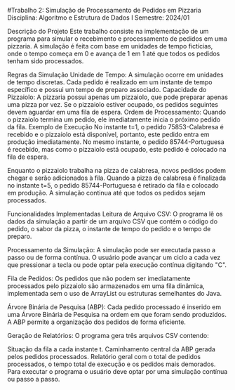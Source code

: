 #Trabalho 2: Simulação de Processamento de Pedidos em Pizzaria
Disciplina: Algoritmo e Estrutura de Dados I
Semestre: 2024/01

Descrição do Projeto
Este trabalho consiste na implementação de um programa para simular o recebimento e processamento de pedidos em uma pizzaria. A simulação é feita com base em unidades de tempo fictícias, onde o tempo começa em 0 e avança de 1 em 1 até que todos os pedidos tenham sido processados.

Regras da Simulação
Unidade de Tempo: A simulação ocorre em unidades de tempo discretas. Cada pedido é realizado em um instante de tempo específico e possui um tempo de preparo associado.
Capacidade do Pizzaiolo: A pizzaria possui apenas um pizzaiolo, que pode preparar apenas uma pizza por vez. Se o pizzaiolo estiver ocupado, os pedidos seguintes devem aguardar em uma fila de espera.
Ordem de Processamento: Quando o pizzaiolo termina um pedido, ele imediatamente inicia o próximo pedido da fila.
Exemplo de Execução
No instante t=1, o pedido 75853-Calabresa é recebido e o pizzaiolo está disponível, portanto, este pedido entra em produção imediatamente. No mesmo instante, o pedido 85744-Portuguesa é recebido, mas como o pizzaiolo está ocupado, este pedido é colocado na fila de espera.

Enquanto o pizzaiolo trabalha na pizza de calabresa, novos pedidos podem chegar e serão adicionados à fila. Quando a pizza de calabresa é finalizada no instante t=5, o pedido 85744-Portuguesa é retirado da fila e colocado em produção. A simulação continua até que todos os pedidos sejam processados.

Funcionalidades Implementadas
Leitura de Arquivo CSV: O programa lê os dados da simulação a partir de um arquivo CSV que contém o código do pedido, o sabor da pizza, o instante de tempo do pedido e o tempo de preparo.

Processamento da Simulação: A simulação pode ser executada passo a passo ou de forma contínua. O usuário pode avançar um ciclo a cada vez que pressionar a tecla <ENTER> ou pode optar pela execução contínua digitando "C".

Fila de Pedidos: Os pedidos que não podem ser imediatamente processados pelo pizzaiolo são armazenados em uma fila dinâmica, implementada sem o uso de ArrayList ou estruturas semelhantes do Java.

Árvore Binária de Pesquisa (ABP): Cada pedido processado é inserido em uma Árvore Binária de Pesquisa na ordem em que foram sendo produzidos. A ABP permite a organização dos pedidos de forma eficiente.

Geração de Relatórios: O programa gera três arquivos CSV contendo:

Situação da fila a cada instante t.
Caminhamento central da ABP gerada pelos pedidos processados.
Relatório geral com o total de pedidos processados, o tempo total de execução e os pedidos mais demorados.
Para executar o programa o usuário deve optar por uma simulação contínua ou passo a passo. 


